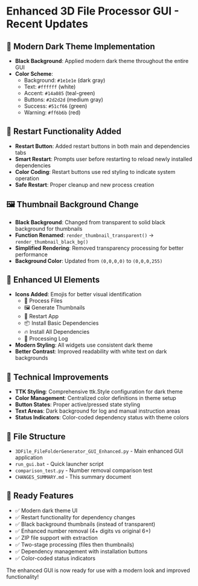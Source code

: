 # Enhanced 3D File Processor GUI - Recent Updates

## 🎨 Modern Dark Theme Implementation
- **Black Background**: Applied modern dark theme throughout the entire GUI
- **Color Scheme**: 
  - Background: `#1e1e1e` (dark gray)
  - Text: `#ffffff` (white)
  - Accent: `#14a085` (teal-green)
  - Buttons: `#2d2d2d` (medium gray)
  - Success: `#51cf66` (green)
  - Warning: `#ff6b6b` (red)

## 🔄 Restart Functionality Added
- **Restart Button**: Added restart buttons in both main and dependencies tabs
- **Smart Restart**: Prompts user before restarting to reload newly installed dependencies
- **Color Coding**: Restart buttons use red styling to indicate system operation
- **Safe Restart**: Proper cleanup and new process creation

## 🖼️ Thumbnail Background Change
- **Black Background**: Changed from transparent to solid black background for thumbnails
- **Function Renamed**: `render_thumbnail_transparent()` → `render_thumbnail_black_bg()`
- **Simplified Rendering**: Removed transparency processing for better performance
- **Background Color**: Updated from `(0,0,0,0)` to `(0,0,0,255)`

## 🎯 Enhanced UI Elements
- **Icons Added**: Emojis for better visual identification
  - 🚀 Process Files
  - 🖼️ Generate Thumbnails  
  - 🔄 Restart App
  - 📦 Install Basic Dependencies
  - 🔥 Install All Dependencies
  - 📄 Processing Log
- **Modern Styling**: All widgets use consistent dark theme
- **Better Contrast**: Improved readability with white text on dark backgrounds

## 🔧 Technical Improvements
- **TTK Styling**: Comprehensive ttk.Style configuration for dark theme
- **Color Management**: Centralized color definitions in theme setup
- **Button States**: Proper active/pressed state styling
- **Text Areas**: Dark background for log and manual instruction areas
- **Status Indicators**: Color-coded dependency status with theme colors

## 📁 File Structure
- `3DFile_FileFolderGenerator_GUI_Enhanced.py` - Main enhanced GUI application
- `run_gui.bat` - Quick launcher script
- `comparison_test.py` - Number removal comparison test
- `CHANGES_SUMMARY.md` - This summary document

## 🚀 Ready Features
- ✅ Modern dark theme UI
- ✅ Restart functionality for dependency changes
- ✅ Black background thumbnails (instead of transparent)
- ✅ Enhanced number removal (4+ digits vs original 6+)
- ✅ ZIP file support with extraction
- ✅ Two-stage processing (files then thumbnails)
- ✅ Dependency management with installation buttons
- ✅ Color-coded status indicators

The enhanced GUI is now ready for use with a modern look and improved functionality!
